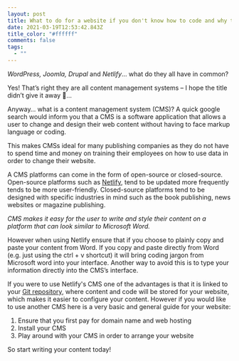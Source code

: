 ```yaml
---
layout: post
title: What to do for a website if you don't know how to code and why they're needed
date: 2021-03-19T12:53:42.843Z
title_color: "#ffffff"
comments: false
tags:
  - ""
---
```

*WordPress, Joomla, Drupal* and *Netlify*… what do they all have in common?


Yes! That’s right they are all content management systems – I hope the title didn’t give it away 🤔…

Anyway… what is a content management system (CMS)? A quick google search would inform you that a CMS is a software application that allows a user to change and design their web content without having to face markup language or coding.

This makes CMSs ideal for many publishing companies as they do not have to spend time and money on training their employees on how to use data in order to change their website.

A CMS platforms can come in the form of open-source or closed-source. Open-source platforms such as [Netlify](https://www.netlifycms.org/), tend to be updated more frequently tends to be more user-friendly. Closed-source platforms tend to be designed with specific industries in mind such as the book publishing, news websites or magazine publishing.

*CMS makes it easy for the user to write and style their content on a platform that can look similar to Microsoft Word.* 

However when using Netlify ensure that if you choose to plainly copy and paste your content from Word. If you copy and paste directly from Word (e.g. just using the ctrl + v shortcut) it will bring coding jargon from Microsoft word into your interface. Another way to avoid this is to type your information directly into the CMS’s interface.

If you were to use Netlify's CMS one of the advantages is that it is linked to your [Git repository](https://blog.axosoft.com/learning-git-repository/), where content and code will be stored for your website, which makes it easier to configure your content.
However if you would like to use another CMS here is a very basic and general guide for your website:

1. Ensure that you first pay for domain name and web hosting
2. Install your CMS
3. Play around with your CMS in order to arrange your website

So start writing your content today!